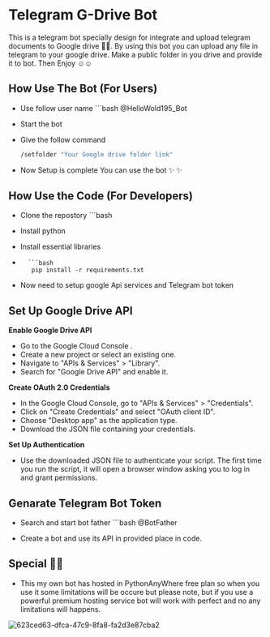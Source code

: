# Telegram G-Drive Bot

This is a telegram bot specially design for integrate and upload telegram documents to Google drive 👾👾. By using this bot you can upload any file in telegram to your google drive.
Make a public folder in you drive and provide it to bot. Then Enjoy ☺️☺️

## How Use The Bot (For Users)

- Use follow user name
         ```bash
     @HelloWold195_Bot
  
- Start the bot
- Give the follow command
     ```bash
   /setfolder "Your Google drive folder link"

- Now Setup is complete You can use the bot ✨ ✨ 
    

## How Use the Code (For Developers) 

- Clone the repostory 
      ```bash
     

- Install python
- Install essential libraries
-       ```bash
         pip install -r requirements.txt

- Now need to setup google Api services and Telegram bot token

## Set Up Google Drive API

**Enable Google Drive API**  
- Go to the Google Cloud Console .
- Create a new project or select an existing one.
- Navigate to "APIs & Services" > "Library".
- Search for "Google Drive API" and enable it.
  
**Create OAuth 2.0 Credentials**
- In the Google Cloud Console, go to "APIs & Services" > "Credentials".
- Click on "Create Credentials" and select "OAuth client ID".
- Choose "Desktop app" as the application type.
- Download the JSON file containing your credentials.

**Set Up Authentication**
- Use the downloaded JSON file to authenticate your script. The first time you run the script, it will open a browser window asking you to log in and grant permissions.

## Genarate Telegram Bot Token

- Search and start bot father
      ```bash
        @BotFather

- Create a bot and use its API in provided place in code.
      
## Special 💎💎

- This my own bot has hosted in PythonAnyWhere free plan so when you use it some limitations will be occure but please note, but if you use a powerful premium hosting service bot will work with perfect and no any limitations will happens. 


![623ced63-dfca-47c9-8fa8-fa2d3e87cba2](https://github.com/user-attachments/assets/5c88ee67-4511-4fd3-a012-59d2d369d4ab)


